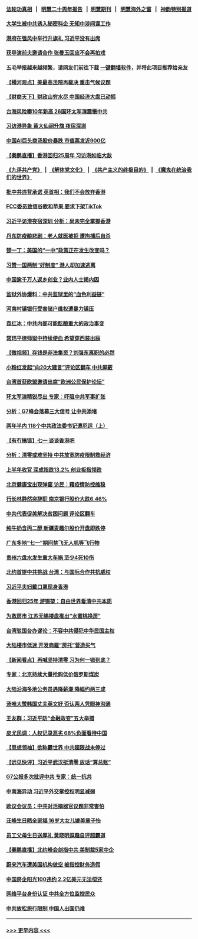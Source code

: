 #### [法轮功真相](https://github.com/gfw-breaker/truth/blob/master/README.md?t=0) &nbsp;&nbsp;|&nbsp;&nbsp; [明慧二十周年报告](https://github.com/gfw-breaker/mh-reports/blob/master/README.md?t=0) &nbsp;&nbsp;|&nbsp;&nbsp;[明慧期刊](https://github.com/gfw-breaker/mh-qikan) &nbsp;&nbsp;|&nbsp;&nbsp; [明慧海外之窗](https://github.com/gfw-breaker/mh-news/blob/master/README.md?t=0) &nbsp;&nbsp;|&nbsp;&nbsp; [神韵特别报道](https://github.com/gfw-breaker/mh-news/blob/master/shenyun.md?t=0)
#### [大学生被中共诱入秘密科企 无知中涉间谍工作](../pages/nsc413/n13771025.md?t=07011301) 
#### [港府在强风中举行升旗礼 习近平没有出席](../pages/nsc413/n13771046.md?t=07011301) 
#### [获导演前夫邀请合作 张曼玉回应不会再拍戏](../pages/nsc413/n13771028.md?t=07011301) 
#### 五毛举报越来越频繁，请网友们前往下载 [一键翻墙软件](https://github.com/gfw-breaker/ssr-accounts)，并将此项目推荐给亲友
#### [【横河观点】美最高法院再裁决 重击气候议题](../pages/nsc413/n13771017.md?t=07011301) 
#### [【财商天下】财政山穷水尽 中国经济大盘已动摇](../pages/nsc413/n13770956.md?t=07011301) 
#### [台海风险攀10年新高 26国环太军演震慑中共](../pages/nsc413/n13770929.md?t=07011301) 
#### [习访港异象 黄大仙祠升旗 夜宿深圳](../pages/nsc413/n13770965.md?t=07011301) 
#### [中国AI巨头商汤股价暴跌 市值蒸发近900亿](../pages/nsc413/n13770976.md?t=07011301) 
#### [【秦鹏直播】香港回归25周年 习访港如临大敌](../pages/nsc413/n13770998.md?t=07011301) 
#### [《九评共产党》](https://github.com/begood0513/9ping.md/blob/master/README.md) &nbsp;|&nbsp; [《解体党文化》](../../../../jtdwh.md/blob/master/README.md)  &nbsp;|&nbsp; [《共产主义的终极目的》](../../../../gczydzjmd.md/blob/master/README.md) &nbsp;|&nbsp; [《魔鬼在统治我们的世界》](../../../../mgztzwmdsj.md/blob/master/README.md) 
#### [批中共违背承诺 英首相：我们不会放弃香港](../pages/nsc413/n13770927.md?t=07011301) 
#### [FCC委员致信谷歌和苹果 要求下架TikTok](../pages/nsc413/n13770963.md?t=07011301) 
#### [习近平访港夜宿深圳 分析：尚未完全掌握香港](../pages/nsc413/n13770933.md?t=07011301) 
#### [丹东防疫酿悲剧：老人就医被拒 遭拘捕后自杀](../pages/nsc413/n13770936.md?t=07011301) 
#### [楚一丁：美国的“一中”政策正在发生改变吗？](../pages/nsc413/n13770935.md?t=07011301) 
#### [习赞一国两制“好制度” 港人却加速逃离](../pages/nsc413/n13770900.md?t=07011301) 
#### [中国逾千万人返乡创业？业内人士揭内因](../pages/nsc413/n13770780.md?t=07011301) 
#### [监狱外协爆料：中共监狱里的“血色利益链”](../pages/nsc413/n13769954.md?t=07011301) 
#### [河南村镇银行受害储户维权遭暴力镇压](../pages/nsc413/n13770841.md?t=07011301) 
#### [袁红冰：中共内部可能酝酿重大的政治事变](../pages/nsc413/n13770821.md?t=07011301) 
#### [常玮平律师狱中持续便血 希望穿西装出庭](../pages/nsc413/n13770493.md?t=07011301) 
#### [【微视频】存钱是非法集资？刘强东离职的必然](../pages/nsc413/n13770822.md?t=07011301) 
#### [小粉红发起“向20大建言”评论区翻车 中共屏蔽](../pages/nsc413/n13770518.md?t=07011301) 
#### [台湾首获欧盟邀请出席“欧洲公民保护论坛”](../pages/nsc413/n13770783.md?t=07011301) 
#### [环太军演精锐尽出 专家︰吓阻中共军事扩张](../pages/nsc413/n13770768.md?t=07011301) 
#### [分析：G7峰会落幕三大信号 让中共添堵](../pages/nsc413/n13770331.md?t=07011301) 
#### [两年半内 118个中共政法委书记遭厄运（上）](../pages/nsc413/n13763600.md?t=07011301) 
#### [【有冇搞错】七一 谈谈香港吧](../pages/nsc413/n13770515.md?t=07011301) 
#### [分析：清零或难坚持 中共放宽防疫限制救经济](../pages/nsc413/n13770641.md?t=07011301) 
#### [上半年收官 深成指跌13.2% 创业板指领跌](../pages/nsc413/n13770651.md?t=07011301) 
#### [北京健康宝出现弹窗 访民：藉疫情防控维稳](../pages/nsc413/n13770682.md?t=07011301) 
#### [行长林静然突辞职 南京银行股价大跌6.46%](../pages/nsc413/n13770633.md?t=07011301) 
#### [中共代表促美解决贫困问题 评论区翻车](../pages/nsc413/n13770656.md?t=07011301) 
#### [纯牛奶含丙二醇 新疆麦趣尔股价开盘即跌停](../pages/nsc413/n13770549.md?t=07011301) 
#### [广东多地“七一”期间禁飞无人机等飞行物](../pages/nsc413/n13770598.md?t=07011301) 
#### [贵州六盘水发生重大车祸 至少4死10伤](../pages/nsc413/n13770624.md?t=07011301) 
#### [北约首提中共挑战 台湾：与国际合作共抗威权](../pages/nsc413/n13770572.md?t=07011301) 
#### [习近平夫妇戴口罩现身香港](../pages/nsc413/n13770552.md?t=07011301) 
#### [香港回归25年 游锡堃：自由世界看清中共本质](../pages/nsc413/n13770524.md?t=07011301) 
#### [为救房市 江苏无锡楼盘推出“水蜜桃换房”](../pages/nsc413/n13770456.md?t=07011301) 
#### [台湾驳国台办谬论：不容中共侵犯中华民国主权](../pages/nsc413/n13770431.md?t=07011301) 
#### [大陆楼市低迷 开发商雇“房托”营造买气](../pages/nsc413/n13770494.md?t=07011301) 
#### [【新闻看点】再喊坚持清零 习为何一错到底？](../pages/nsc413/n13770166.md?t=07011301) 
#### [专家：北京持续大量抢购低价俄罗斯煤炭](../pages/nsc413/n13770387.md?t=07011301) 
#### [大陆沿海多地公务员遇降薪潮 降幅约两三成](../pages/nsc413/n13770359.md?t=07011301) 
#### [汤唯大赞韩国丈夫英文好 否认两人凭眼神沟通](../pages/nsc413/n13770261.md?t=07011301) 
#### [王友群：习近平防“金融政变”五大举措](../pages/nsc413/n13770232.md?t=07011301) 
#### [皮尤民调：人权记录恶劣 68%负面看待中国](../pages/nsc413/n13770177.md?t=07011301) 
#### [【思想领袖】欲称霸世界 中共超限战未停过](../pages/nsc413/n13745142.md?t=07011301) 
#### [【远见快评】习近平武汉挺清零 放话“算总账”](../pages/nsc413/n13770247.md?t=07011301) 
#### [G7公报多次批评中共 专家：统一抗共](../pages/nsc413/n13770257.md?t=07011301) 
#### [中南海异动 习近平外交掌控权明显减弱](../pages/nsc413/n13770270.md?t=07011301) 
#### [欧议会议员：中共对活摘器官议题非常害怕](../pages/nsc413/n13770228.md?t=07011301) 
#### [汪峰生日晒全家福 16岁大女儿媲美章子怡](../pages/nsc413/n13770170.md?t=07011301) 
#### [员工父母生日送厚礼 黄晓明逗趣自评超霸道](../pages/nsc413/n13770227.md?t=07011301) 
#### [【秦鹏直播】北约峰会剑指中共 美制裁5家中企](../pages/nsc413/n13770243.md?t=07011301) 
#### [蔚来汽车遭美国机构做空 被指控财务造假](../pages/nsc413/n13770180.md?t=07011301) 
#### [中国房企阳光100违约 2.2亿美元无法偿还](../pages/nsc413/n13770237.md?t=07011301) 
#### [网络平台身份认证 中共全方位监控民众](../pages/nsc413/n13770238.md?t=07011301) 
#### [中共放松旅行限制 中国人出国仍难](../pages/nsc413/n13770135.md?t=07011301) 

----
#### [ >>> 更早内容 <<< ](../indexes/nsc413-earlier.md)
